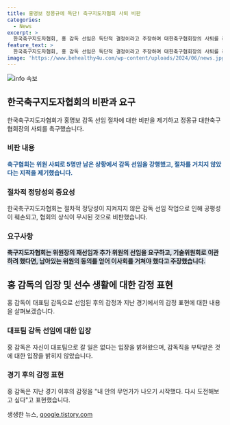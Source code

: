 ```yaml
---
title: 홍명보 정몽규에 독단! 축구지도자협회 사퇴 비판
categories:
  - News
excerpt: >
  한국축구지도자협회, 홍 감독 선임은 독단적 결정이라고 주장하며 대한축구협회장의 사퇴를 촉구했다. 축구협회는 국가대표전력강화위원회의 위원 사퇴로 5명만 남은 상황에서 감독 선임을 비판했고, 절차적 정당성을 강조했다. 또한 기술총괄이사의 밤늦은 감독직 수락 부탁에 대해 면접 등의 절차 미준수를 비판하며 특정 후보 앞에서만 면접기준이 바뀐 것으로 지적했다. 홍 감독은 자신이 대표팀으로 가지 않을 것이라고 밝히기도 했다.
feature_text: >
  한국축구지도자협회, 홍 감독 선임은 독단적 결정이라고 주장하며 대한축구협회장의 사퇴를 촉구했다. 축구협회는 국가대표전력강화위원회의 위원 사퇴로 5명만 남은 상황에서 감독 선임을 비판했고, 절차적 정당성을 강조했다. 또한 기술총괄이사의 밤늦은 감독직 수락 부탁에 대해 면접 등의 절차 미준수를 비판하며 특정 후보 앞에서만 면접기준이 바뀐 것으로 지적했다. 홍 감독은 자신이 대표팀으로 가지 않을 것이라고 밝히기도 했다.
image: 'https://www.behealthy4u.com/wp-content/uploads/2024/06/news.jpg'
---
```


<p><img src="https://www.behealthy4u.com/wp-content/uploads/2024/06/news.jpg" alt="info 속보" /></p>

<h2 data-ke-size="size26">한국축구지도자협회의 비판과 요구</h2>

<p data-ke-size="size16">한국축구지도자협회가 홍명보 감독 선임 절차에 대한 비판을 제기하고 정몽규 대한축구협회장의 사퇴를 촉구했습니다.</p>

<h3>비판 내용</h3>

<p data-ke-size="size16"><b><span style="color: #1a5490;">축구협회는 위원 사퇴로 5명만 남은 상황에서 감독 선임을 강행했고, 절차를 거치지 않았다는 지적을 제기했습니다.</span></b></p>

<h3>절차적 정당성의 중요성</h3>

<p data-ke-size="size16">한국축구지도자협회는 절차적 정당성이 지켜지지 않은 감독 선임 작업으로 인해 공평성이 훼손되고, 협회의 상식이 무시된 것으로 비판했습니다.</p>

<h3>요구사항</h3>

<p data-ke-size="size16"><b><span style="background-color: #21538527;">축구지도자협회는 위원장의 재선임과 추가 위원의 선임을 요구하고, 기술위원회로 이관하려 했다면, 남아있는 위원의 동의를 얻어 이사회를 거쳐야 했다고 주장했습니다.</span></b></p>

<h2 data-ke-size="size26">홍 감독의 입장 및 선수 생활에 대한 감정 표현</h2>

<p data-ke-size="size16">홍 감독이 대표팀 감독으로 선임된 후의 감정과 지난 경기에서의 감정 표현에 대한 내용을 살펴보겠습니다.</p>

<h3>대표팀 감독 선임에 대한 입장</h3>

<p data-ke-size="size16">홍 감독은 자신이 대표팀으로 갈 일은 없다는 입장을 밝혀왔으며, 감독직을 부탁받은 것에 대한 입장을 밝히지 않았습니다.</p>

<h3>경기 후의 감정 표현</h3>

<p data-ke-size="size16">홍 감독은 지난 경기 이후의 감정을 "내 안의 무언가가 나오기 시작했다. 다시 도전해보고 싶다"고 표현했습니다.</p>
생생한 뉴스, <a href="https://qoogle.tistory.com" rel="dofollow">qoogle.tistory.com</a>


